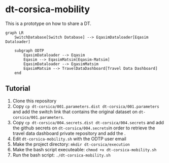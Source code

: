 # dt-corsica-mobility

This is a prototype on how to share a DT. 

```mermaid
graph LR
    SwitchDatabase[Switch Database] --> EqasimDataloader[Eqasim Dataloader]

    subgraph ODTP
        EqasimDataloader --> Eqasim
        Eqasim --> EqasimMatsim[Eqasim-Matsim]
        EqasimDataloader --> EqasimMatsim
        EqasimMatsim --> TravelDataDashboard[Travel Data Dashboard]
    end
```
## Tutorial

1. Clone this repository
2. Copy `cp dt-corsica/001.parameters.dist dt-corsica/001.parameters` and add the switch link that contains the original dataset on `dt-corsica/001.parameters`.
3. Copy `cp dt-corsica/004.secrets.dist dt-corsica/004.secrets` and add the github secrets on `dt-corsica/004.secrets`in order to retrieve the travel data dashboard private repository and add the . 
4. Edit `dt-corsica-mobility.sh` with the ODTP user email 
5. Make the project directory: `mkdir dt-corsica/execution`
6. Make the bash script executeable: `chmod +x dt-corsica-mobility.sh`
6. Run the bash script: `./dt-corsica-mobility.sh`
